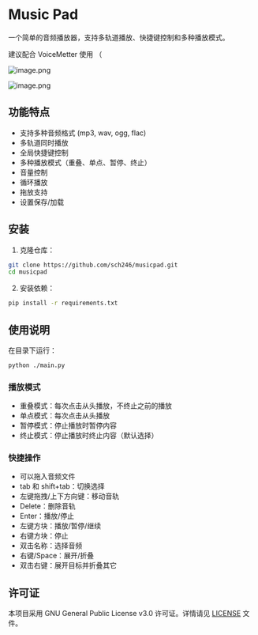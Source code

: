 # Music Pad

一个简单的音频播放器，支持多轨道播放、快捷键控制和多种播放模式。

建议配合 VoiceMetter 使用 （

![image.png](https://s2.loli.net/2025/01/01/cYLNpfuKIa4VstJ.png)

![image.png](https://s2.loli.net/2025/01/01/jR4FAnauvDxO5Zw.png)

## 功能特点

- 支持多种音频格式 (mp3, wav, ogg, flac)
- 多轨道同时播放
- 全局快捷键控制
- 多种播放模式（重叠、单点、暂停、终止）
- 音量控制
- 循环播放
- 拖放支持
- 设置保存/加载

## 安装

1. 克隆仓库：
```bash
git clone https://github.com/sch246/musicpad.git
cd musicpad
```

2. 安装依赖：
```bash
pip install -r requirements.txt
```

## 使用说明

在目录下运行：

```bash
python ./main.py
```

### 播放模式

- 重叠模式：每次点击从头播放，不终止之前的播放
- 单点模式：每次点击从头播放
- 暂停模式：停止播放时暂停内容
- 终止模式：停止播放时终止内容（默认选择）

### 快捷操作

- 可以拖入音频文件
- tab 和 shift+tab：切换选择
- 左键拖拽/上下方向键：移动音轨
- Delete：删除音轨
- Enter：播放/停止
- 左键方块：播放/暂停/继续
- 右键方块：停止
- 双击名称：选择音频
- 右键/Space：展开/折叠
- 双击右键：展开目标并折叠其它

## 许可证

本项目采用 GNU General Public License v3.0 许可证。详情请见 [LICENSE](LICENSE) 文件。
